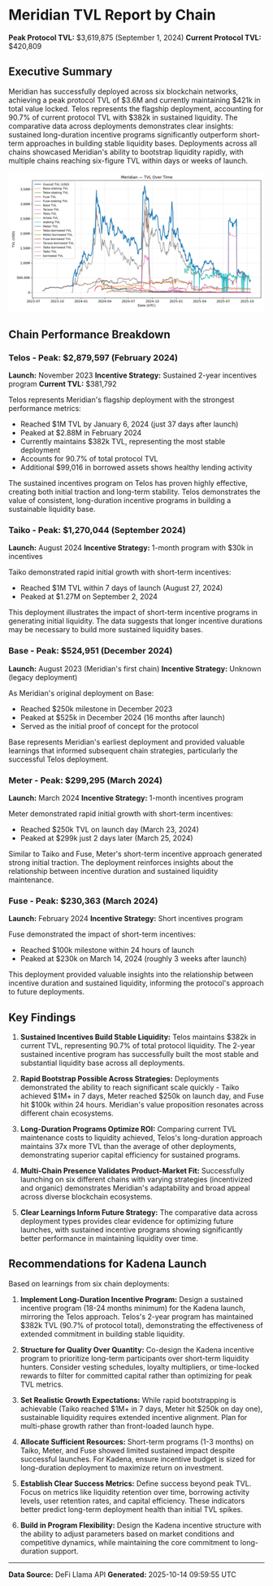 # Meridian TVL Report by Chain
**Peak Protocol TVL:** $3,619,875 (September 1, 2024)
**Current Protocol TVL:** $420,809

## Executive Summary

Meridian has successfully deployed across six blockchain networks, achieving a peak protocol TVL of $3.6M and currently maintaining $421k in total value locked. Telos represents the flagship deployment, accounting for 90.7% of current protocol TVL with $382k in sustained liquidity. The comparative data across deployments demonstrates clear insights: sustained long-duration incentive programs significantly outperform short-term approaches in building stable liquidity bases. Deployments across all chains showcased Meridian's ability to bootstrap liquidity rapidly, with multiple chains reaching six-figure TVL within days or weeks of launch.

![Meridian TVL Over Time](tvl_chart.png)

## Chain Performance Breakdown

### Telos - Peak: $2,879,597 (February 2024)
**Launch:** November 2023
**Incentive Strategy:** Sustained 2-year incentives program
**Current TVL:** $381,792

Telos represents Meridian's flagship deployment with the strongest performance metrics:
- Reached $1M TVL by January 6, 2024 (just 37 days after launch)
- Peaked at $2.88M in February 2024
- Currently maintains $382k TVL, representing the most stable deployment
- Accounts for 90.7% of total protocol TVL
- Additional $99,016 in borrowed assets shows healthy lending activity

The sustained incentives program on Telos has proven highly effective, creating both initial traction and long-term stability. Telos demonstrates the value of consistent, long-duration incentive programs in building a sustainable liquidity base.

### Taiko - Peak: $1,270,044 (September 2024)
**Launch:** August 2024
**Incentive Strategy:** 1-month program with $30k in incentives

Taiko demonstrated rapid initial growth with short-term incentives:
- Reached $1M TVL within 7 days of launch (August 27, 2024)
- Peaked at $1.27M on September 2, 2024

This deployment illustrates the impact of short-term incentive programs in generating initial liquidity. The data suggests that longer incentive durations may be necessary to build more sustained liquidity bases.

### Base - Peak: $524,951 (December 2024)
**Launch:** August 2023 (Meridian's first chain)
**Incentive Strategy:** Unknown (legacy deployment)

As Meridian's original deployment on Base:
- Reached $250k milestone in December 2023
- Peaked at $525k in December 2024 (16 months after launch)
- Served as the initial proof of concept for the protocol

Base represents Meridian's earliest deployment and provided valuable learnings that informed subsequent chain strategies, particularly the successful Telos deployment.

### Meter - Peak: $299,295 (March 2024)
**Launch:** March 2024
**Incentive Strategy:** 1-month incentives program

Meter demonstrated rapid initial growth with short-term incentives:
- Reached $250k TVL on launch day (March 23, 2024)
- Peaked at $299k just 2 days later (March 25, 2024)

Similar to Taiko and Fuse, Meter's short-term incentive approach generated strong initial traction. The deployment reinforces insights about the relationship between incentive duration and sustained liquidity maintenance.

### Fuse - Peak: $230,363 (March 2024)
**Launch:** February 2024
**Incentive Strategy:** Short incentives program

Fuse demonstrated the impact of short-term incentives:
- Reached $100k milestone within 24 hours of launch
- Peaked at $230k on March 14, 2024 (roughly 3 weeks after launch)

This deployment provided valuable insights into the relationship between incentive duration and sustained liquidity, informing the protocol's approach to future deployments.

## Key Findings

1. **Sustained Incentives Build Stable Liquidity:** Telos maintains $382k in current TVL, representing 90.7% of total protocol liquidity. The 2-year sustained incentive program has successfully built the most stable and substantial liquidity base across all deployments.

2. **Rapid Bootstrap Possible Across Strategies:** Deployments demonstrated the ability to reach significant scale quickly - Taiko achieved $1M+ in 7 days, Meter reached $250k on launch day, and Fuse hit $100k within 24 hours. Meridian's value proposition resonates across different chain ecosystems.

3. **Long-Duration Programs Optimize ROI:** Comparing current TVL maintenance costs to liquidity achieved, Telos's long-duration approach maintains 37x more TVL than the average of other deployments, demonstrating superior capital efficiency for sustained programs.

4. **Multi-Chain Presence Validates Product-Market Fit:** Successfully launching on six different chains with varying strategies (incentivized and organic) demonstrates Meridian's adaptability and broad appeal across diverse blockchain ecosystems.

5. **Clear Learnings Inform Future Strategy:** The comparative data across deployment types provides clear evidence for optimizing future launches, with sustained incentive programs showing significantly better performance in maintaining liquidity over time.

## Recommendations for Kadena Launch

Based on learnings from six chain deployments:

1. **Implement Long-Duration Incentive Program:** Design a sustained incentive program (18-24 months minimum) for the Kadena launch, mirroring the Telos approach. Telos's 2-year program has maintained $382k TVL (90.7% of protocol total), demonstrating the effectiveness of extended commitment in building stable liquidity.

2. **Structure for Quality Over Quantity:** Co-design the Kadena incentive program to prioritize long-term participants over short-term liquidity hunters. Consider vesting schedules, loyalty multipliers, or time-locked rewards to filter for committed capital rather than optimizing for peak TVL metrics.

3. **Set Realistic Growth Expectations:** While rapid bootstrapping is achievable (Taiko reached $1M+ in 7 days, Meter hit $250k on day one), sustainable liquidity requires extended incentive alignment. Plan for multi-phase growth rather than front-loaded launch hype.

4. **Allocate Sufficient Resources:** Short-term programs (1-3 months) on Taiko, Meter, and Fuse showed limited sustained impact despite successful launches. For Kadena, ensure incentive budget is sized for long-duration deployment to maximize return on investment.

5. **Establish Clear Success Metrics:** Define success beyond peak TVL. Focus on metrics like liquidity retention over time, borrowing activity levels, user retention rates, and capital efficiency. These indicators better predict long-term deployment health than initial TVL spikes.

6. **Build in Program Flexibility:** Design the Kadena incentive structure with the ability to adjust parameters based on market conditions and competitive dynamics, while maintaining the core commitment to long-duration support.

---

**Data Source:** DeFi Llama API
**Generated:** 2025-10-14 09:59:55 UTC
